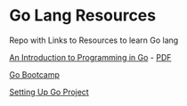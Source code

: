 # Go Lang Resources
Repo with Links to Resources to learn Go lang

[An Introduction to Programming in Go](https://www.golang-book.com/books/intro) - [PDF](https://www.golang-book.com/public/pdf/gobook.0.pdf)

[Go Bootcamp](https://www.golang-book.com/guides/bootcamp)

[Setting Up Go Project](https://dave.cheney.net/2014/12/01/five-suggestions-for-setting-up-a-go-project)
